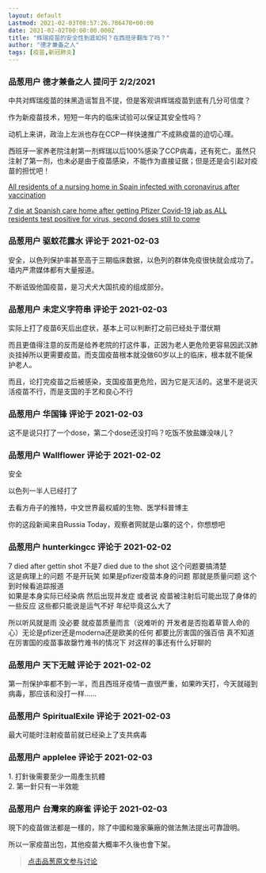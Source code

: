 ```yaml
---
layout: default
Lastmod: 2021-02-03T08:57:26.786478+00:00
date: 2021-02-02T00:00:00.000Z
title: "辉瑞疫苗的安全性到底如何？在西班牙翻车了吗？"
author: "德才兼备之人"
tags: [疫苗,新冠肺炎]
---
```



### 品葱用户 **德才兼备之人** 提问于 2/2/2021
    
中共对辉瑞疫苗的抹黑造谣暂且不提，但是客观讲辉瑞疫苗到底有几分可信度？  
  
作为新疫苗技术，短短一年内的临床试验可以保证其安全性吗？  
  
动机上来讲，政治上左派也存在CCP一样快速推广不成熟疫苗的迫切心理。  
  
西班牙一家养老院注射第一剂辉瑞以后100%感染了CCP病毒，还有死亡。虽然只注射了第一剂，也未必是由于疫苗感染，不能作为直接证据；但是还是会引起对疫苗的担忧吧！  
  
[All residents of a nursing home in Spain infected with coronavirus after vaccination]( "http://newsreadonline.com/all-residents-of-a-nursing-home-in-spain-infected-with-coronavirus-after-vaccination/")  
  
[7 die at Spanish care home after getting Pfizer Covid-19 jab as ALL residents test positive for virus, second doses still to come]( "https://www.rt.com/news/514303-deaths-pfizer-vaccine-covid-spain/amp/?__twitter_impression=true")
    
                

### 品葱用户 **驱蚊花露水** 评论于 2021-02-03
        
安全，以色列保护率甚至高于三期临床数据，以色列的群体免疫很快就会成功了。墙内严肃媒体都有大量报道。  
  
不断诋毁他国疫苗，是习犬犬大国抗疫的组成部分。
        
                

### 品葱用户 **未定义字符串** 评论于 2021-02-03
        
实际上打了疫苗6天后出症状，基本上可以判断打之前已经处于潜伏期  
  
而且更值得注意的反而是给养老院的打这件事，正因为老人更危险更容易因武汉肺炎挂掉所以更需要疫苗。而支国疫苗根本就没做60岁以上的临床，根本就不能保护老人。  
  
而且，论打完疫苗之后被感染，支国疫苗更危险，因为它是灭活的。这里不是说灭活疫苗不行，而是支国的手艺和良心不行
        
                

### 品葱用户 **华国锋** 评论于 2021-02-03
        
这不是说只打了一个dose，第二个dose还没打吗？吃饭不放盐嫌没味儿？
        
                

### 品葱用户 **Wallflower** 评论于 2021-02-02
        
安全  
  
以色列一半人已经打了  
  
去看方舟子的推特，中文世界最权威的生物、医学科普博主  
  
你的这段新闻来自Russia Today，观察者网就是山寨的这个，你想想吧
        
                

### 品葱用户 **hunterkingcc** 评论于 2021-02-02
        
7 died after gettin shot 不是7 died due to the shot 这个问题要搞清楚   
这是病理上的问题 不是开玩笑 如果是pfizer疫苗本身的问题 那就是质量问题 这个到时候看追踪报道  
如果是本身实际已经染病 然后出现并发症 或者说 疫苗被注射后可能出现了身体的一些反应 这些都只能说是运气不好 年纪毕竟这么大了   
  
所以听风就是雨 没必要 就疫苗质量而言（说难听的 开发者是否抱着草菅人命的心）无论是pfizer还是moderna还是欧美的任何 都要比厉害国的强百倍 真不知道在厉害国的疫苗事故罄竹难书的情况下 对这样的事还有什么好聊的
        
                

### 品葱用户 **天下无贼** 评论于 2021-02-02
        
第一剂保护率都不到一半，而且西班牙疫情一直很严重，如果昨天打，今天就碰到病毒，那应该和没打一样……
        
                

### 品葱用户 **SpiritualExile** 评论于 2021-02-03
        
最大可能时注射疫苗前就已经染上了支共病毒
        
                

### 品葱用户 **applelee** 评论于 2021-02-03
        
1\. 打針後需要至少一周產生抗體  
2\. 第一針只有一半效能
        
                

### 品葱用户 **台灣來的麻雀** 评论于 2021-02-03
        
現下的疫苗做法都是一樣的，除了中國和幾家藥廠的做法無法提出可靠證明。  
  
所以一家疫苗出包，其他疫苗大概率不久後也會下架。
        
                





> [点击品葱原文参与讨论](https://pincong.rocks/question/36073)

